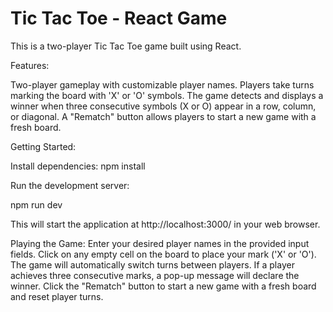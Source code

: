 # Tic Tac Toe - React Game
This is a two-player Tic Tac Toe game built using React.


Features:

Two-player gameplay with customizable player names.
Players take turns marking the board with 'X' or 'O' symbols.
The game detects and displays a winner when three consecutive symbols (X or O) appear in a row, column, or diagonal.
A "Rematch" button allows players to start a new game with a fresh board.


Getting Started:

Install dependencies:
npm install

Run the development server:

npm run dev

This will start the application at http://localhost:3000/ in your web browser.



Playing the Game:
Enter your desired player names in the provided input fields.
Click on any empty cell on the board to place your mark ('X' or 'O').
The game will automatically switch turns between players.
If a player achieves three consecutive marks, a pop-up message will declare the winner.
Click the "Rematch" button to start a new game with a fresh board and reset player turns.

